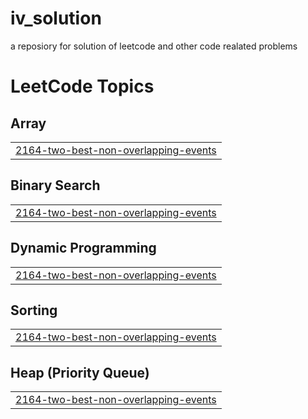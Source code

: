 # iv_solution
a reposiory for solution of leetcode and other code realated problems

<!---LeetCode Topics Start-->
# LeetCode Topics
## Array
|  |
| ------- |
| [2164-two-best-non-overlapping-events](https://github.com/Mafiv/Competitive-Programing-Solutions-Stack/tree/master/2164-two-best-non-overlapping-events) |
## Binary Search
|  |
| ------- |
| [2164-two-best-non-overlapping-events](https://github.com/Mafiv/Competitive-Programing-Solutions-Stack/tree/master/2164-two-best-non-overlapping-events) |
## Dynamic Programming
|  |
| ------- |
| [2164-two-best-non-overlapping-events](https://github.com/Mafiv/Competitive-Programing-Solutions-Stack/tree/master/2164-two-best-non-overlapping-events) |
## Sorting
|  |
| ------- |
| [2164-two-best-non-overlapping-events](https://github.com/Mafiv/Competitive-Programing-Solutions-Stack/tree/master/2164-two-best-non-overlapping-events) |
## Heap (Priority Queue)
|  |
| ------- |
| [2164-two-best-non-overlapping-events](https://github.com/Mafiv/Competitive-Programing-Solutions-Stack/tree/master/2164-two-best-non-overlapping-events) |
<!---LeetCode Topics End-->